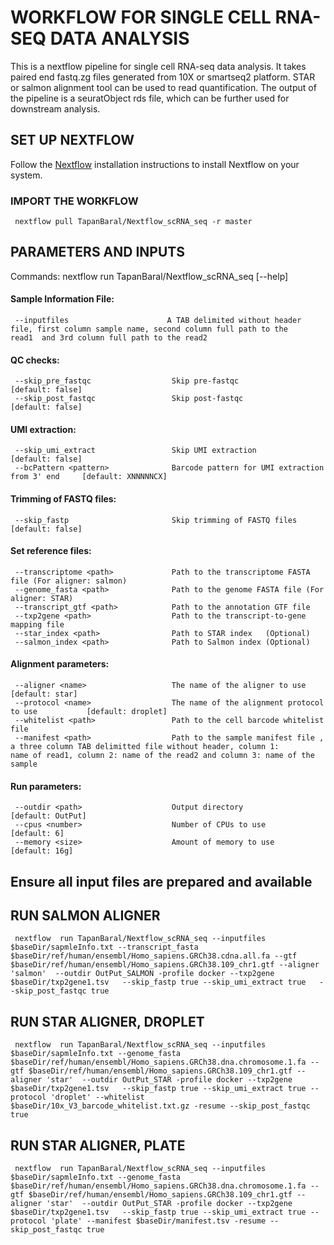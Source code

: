 # WORKFLOW FOR SINGLE CELL RNA-SEQ DATA ANALYSIS

This is a nextflow pipeline for  single cell RNA-seq data analysis. It takes paired end fastq.zg files generated from 10X or smartseq2 platform. STAR or salmon alignment tool can be used to read quantification. The output of the pipeline is a seuratObject rds file, which can be further used for downstream analysis.


## SET UP NEXTFLOW


Follow the <a href="https://www.nextflow.io/docs/latest/getstarted.html" target="_blank">Nextflow</a>  installation instructions to install Nextflow on your system.

###  IMPORT THE WORKFLOW 
```{bash}
 nextflow pull TapanBaral/Nextflow_scRNA_seq -r master
```


## PARAMETERS AND INPUTS
Commands:  nextflow run TapanBaral/Nextflow_scRNA_seq [--help]
  #### Sample Information File:                        
     --inputfiles                      A TAB delimited without header file, first column sample name, second column full path to the    read1  and 3rd column full path to the read2
  #### QC checks:
     --skip_pre_fastqc                  Skip pre-fastqc                                     [default: false]
     --skip_post_fastqc                 Skip post-fastqc                                    [default: false]

  #### UMI extraction:
     --skip_umi_extract                 Skip UMI extraction                                 [default: false]
     --bcPattern <pattern>              Barcode pattern for UMI extraction  from 3' end     [default: XNNNNNCX]

  #### Trimming of FASTQ files:
     --skip_fastp                       Skip trimming of FASTQ files                        [default: false]

  #### Set reference files:
     --transcriptome <path>             Path to the transcriptome FASTA file (For aligner: salmon)
     --genome_fasta <path>              Path to the genome FASTA file (For aligner: STAR)
     --transcript_gtf <path>            Path to the annotation GTF file
     --txp2gene <path>                  Path to the transcript-to-gene mapping file
     --star_index <path>                Path to STAR index   (Optional)                    
     --salmon_index <path>              Path to Salmon index (Optional) 

  #### Alignment parameters:
     --aligner <name>                   The name of the aligner to use                      [default: star]
     --protocol <name>                  The name of the alignment protocol to use           [default: droplet]
     --whitelist <path>                 Path to the cell barcode whitelist file  
     --manifest <path>                  Path to the sample manifest file , a three column TAB delimitted file without header, column 1:                                 name of read1, column 2: name of the read2 and column 3: name of the sample

  #### Run parameters:
     --outdir <path>                    Output directory                                    [default: OutPut]
     --cpus <number>                    Number of CPUs to use                               [default: 6]
     --memory <size>                    Amount of memory to use                             [default: 16g]


## Ensure all input files are prepared and available

## RUN SALMON  ALIGNER

```{bash}
 nextflow  run TapanBaral/Nextflow_scRNA_seq --inputfiles $baseDir/sapmleInfo.txt --transcript_fasta $baseDir/ref/human/ensembl/Homo_sapiens.GRCh38.cdna.all.fa --gtf $baseDir/ref/human/ensembl/Homo_sapiens.GRCh38.109_chr1.gtf --aligner 'salmon'  --outdir OutPut_SALMON -profile docker --txp2gene $baseDir/txp2gene1.tsv   --skip_fastp true --skip_umi_extract true   --skip_post_fastqc true
```


## RUN STAR  ALIGNER, DROPLET 
```{bash}
 nextflow  run TapanBaral/Nextflow_scRNA_seq --inputfiles $baseDir/sapmleInfo.txt --genome_fasta $baseDir/ref/human/ensembl/Homo_sapiens.GRCh38.dna.chromosome.1.fa --gtf $baseDir/ref/human/ensembl/Homo_sapiens.GRCh38.109_chr1.gtf --aligner 'star'  --outdir OutPut_STAR -profile docker --txp2gene $baseDir/txp2gene1.tsv   --skip_fastp true --skip_umi_extract true --protocol 'droplet' --whitelist $baseDir/10x_V3_barcode_whitelist.txt.gz -resume --skip_post_fastqc true
```

## RUN STAR  ALIGNER, PLATE
```{bash}
 nextflow  run TapanBaral/Nextflow_scRNA_seq --inputfiles $baseDir/sapmleInfo.txt --genome_fasta $baseDir/ref/human/ensembl/Homo_sapiens.GRCh38.dna.chromosome.1.fa --gtf $baseDir/ref/human/ensembl/Homo_sapiens.GRCh38.109_chr1.gtf --aligner 'star'  --outdir OutPut_STAR -profile docker --txp2gene $baseDir/txp2gene1.tsv   --skip_fastp true --skip_umi_extract true --protocol 'plate' --manifest $baseDir/manifest.tsv -resume --skip_post_fastqc true
```